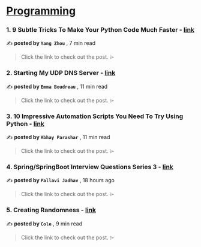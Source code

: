 
<h1><a href=https://medium.com/tag/programming/recommended target="_blank" rel="noopener noreferrer">Programming</a></h1>
<h3>1. 9 Subtle Tricks To Make Your Python Code Much Faster - <a href=https://medium.com/techtofreedom/9-subtle-tricks-to-make-your-python-code-much-faster-50be6dd69a30?source=tag_recommended_feed---------0-84----------programming----------a45d56a7_3820_49f3_b589_8e40a52edd8a------- target="_blank" rel="noopener noreferrer">link</a></h3>

✍️ **posted by `Yang Zhou`** <date> , 7 min read</date>

<blockquote>Click the link to check out the post. ⌲</blockquote>

<h3>2. Starting My UDP DNS Server - <a href=https://medium.com/chifi-media/starting-my-udp-dns-server-8cc196cffbbc?source=tag_recommended_feed---------1-107----------programming----------a45d56a7_3820_49f3_b589_8e40a52edd8a------- target="_blank" rel="noopener noreferrer">link</a></h3>

✍️ **posted by `Emma Boudreau`** <date> , 11 min read</date>

<blockquote>Click the link to check out the post. ⌲</blockquote>

<h3>3. 10 Impressive Automation Scripts You Need To Try Using Python - <a href=https://medium.com/pythoneers/10-impressive-automation-scripts-you-need-to-try-using-python-bc9bc7563633?source=tag_recommended_feed---------2-85----------programming----------a45d56a7_3820_49f3_b589_8e40a52edd8a------- target="_blank" rel="noopener noreferrer">link</a></h3>

✍️ **posted by `Abhay Parashar`** <date> , 11 min read</date>

<blockquote>Click the link to check out the post. ⌲</blockquote>

<h3>4. Spring/SpringBoot Interview Questions Series 3 - <a href=https://medium.com/gitconnected/spring-springboot-interview-questions-series-3-2015ff0a84e6?source=tag_recommended_feed---------3-84----------programming----------a45d56a7_3820_49f3_b589_8e40a52edd8a------- target="_blank" rel="noopener noreferrer">link</a></h3>

✍️ **posted by `Pallavi Jadhav`** <date> , 18 hours ago</date>

<blockquote>Click the link to check out the post. ⌲</blockquote>

<h3>5. Creating Randomness - <a href=https://medium.com/cantors-paradise/creating-randomness-eb512756c9c7?source=tag_recommended_feed---------4-107----------programming----------a45d56a7_3820_49f3_b589_8e40a52edd8a------- target="_blank" rel="noopener noreferrer">link</a></h3>

✍️ **posted by `Cole`** <date> , 9 min read</date>

<blockquote>Click the link to check out the post. ⌲</blockquote>

